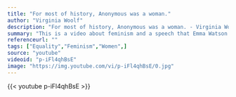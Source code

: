 ```yaml
---
title: "For most of history, Anonymous was a woman."
author: "Virginia Woolf"
description: "For most of history, Anonymous was a woman. - Virginia Woolf quotes from GetInspired365.com"
summary: "This is a video about feminism and a speech that Emma Watson recently gave."
referenceurl: ""
tags: ["Equality","Feminism","Women",]
source: "youtube"
videoid: "p-iFl4qhBsE"
image: "https://img.youtube.com/vi/p-iFl4qhBsE/0.jpg"
---
```


{{< youtube p-iFl4qhBsE >}}
